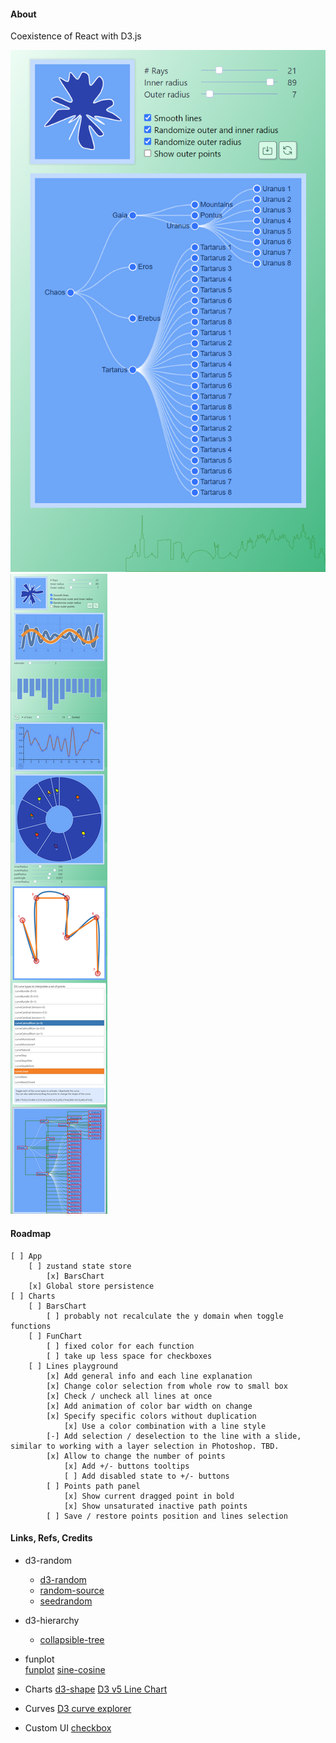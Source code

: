 #### About

Coexistence of React with D3.js

<img src="src/assets/previews/2021-07-14_18-55-53.png" widht="300px">
<img src="src/assets/previews/2021-07-27_2-00-28.png">

#### Roadmap
    [ ] App
        [ ] zustand state store
            [x] BarsChart
        [x] Global store persistence
    [ ] Charts
        [ ] BarsChart
            [ ] probably not recalculate the y domain when toggle functions
        [ ] FunChart
            [ ] fixed color for each function
            [ ] take up less space for checkboxes
        [ ] Lines playground
            [x] Add general info and each line explanation
            [x] Change color selection from whole row to small box
            [x] Check / uncheck all lines at once
            [x] Add animation of color bar width on change
            [x] Specify specific colors without duplication
                [x] Use a color combination with a line style
            [-] Add selection / deselection to the line with a slide, similar to working with a layer selection in Photoshop. TBD.
            [x] Allow to change the number of points
                [x] Add +/- buttons tooltips
                [ ] Add disabled state to +/- buttons
            [ ] Points path panel
                [x] Show current dragged point in bold
                [x] Show unsaturated inactive path points
            [ ] Save / restore points position and lines selection

#### Links, Refs, Credits

* d3-random
    * [d3-random](https://github.com/d3/d3-random)
    * [random-source](https://observablehq.com/@d3/random-source)
    * [seedrandom](https://github.com/davidbau/seedrandom)

* d3-hierarchy
    * [collapsible-tree](https://observablehq.com/@d3/collapsible-tree)

* funplot    
    [funplot](https://observablehq.com/@mbostock/funplot)
    [sine-cosine](https://observablehq.com/@mbostock/sine-cosine)

* Charts
    [d3-shape](https://observablehq.com/@d3/learn-d3-shapes?collection=@d3/learn-d3#:~:text=Computing%20arc%20angles)
    [D3 v5 Line Chart](https://bl.ocks.org/gordlea/27370d1eea8464b04538e6d8ced39e89)

* Curves
    [D3 curve explorer](https://bl.ocks.org/d3indepth/raw/b6d4845973089bc1012dec1674d3aff8/)

* Custom UI
    [checkbox](https://codepen.io/enbee81/pen/oNWZBbb)